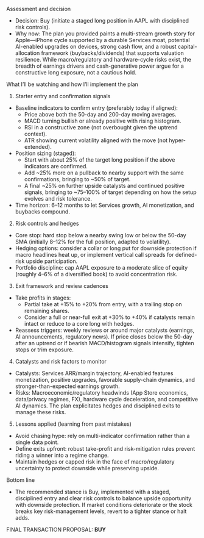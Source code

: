 Assessment and decision
- Decision: Buy (initiate a staged long position in AAPL with disciplined risk controls).
- Why now: The plan you provided paints a multi-stream growth story for Apple—iPhone cycle supported by a durable Services moat, potential AI-enabled upgrades on devices, strong cash flow, and a robust capital-allocation framework (buybacks/dividends) that supports valuation resilience. While macro/regulatory and hardware-cycle risks exist, the breadth of earnings drivers and cash-generative power argue for a constructive long exposure, not a cautious hold.

What I’ll be watching and how I’ll implement the plan
1) Starter entry and confirmation signals
- Baseline indicators to confirm entry (preferably today if aligned):
  - Price above both the 50-day and 200-day moving averages.
  - MACD turning bullish or already positive with rising histogram.
  - RSI in a constructive zone (not overbought given the uptrend context).
  - ATR showing current volatility aligned with the move (not hyper-extended).
- Position sizing (staged): 
  - Start with about 25% of the target long position if the above indicators are confirmed.
  - Add ~25% more on a pullback to nearby support with the same confirmations, bringing to ~50% of target.
  - A final ~25% on further upside catalysts and continued positive signals, bringing to ~75–100% of target depending on how the setup evolves and risk tolerance.
- Time horizon: 6–12 months to let Services growth, AI monetization, and buybacks compound.

2) Risk controls and hedges
- Core stop: hard stop below a nearby swing low or below the 50-day SMA (initially 8–12% for the full position, adapted to volatility).
- Hedging options: consider a collar or long put for downside protection if macro headlines heat up, or implement vertical call spreads for defined-risk upside participation.
- Portfolio discipline: cap AAPL exposure to a moderate slice of equity (roughly 4–6% of a diversified book) to avoid concentration risk.

3) Exit framework and review cadences
- Take profits in stages:
  - Partial take at +15% to +20% from entry, with a trailing stop on remaining shares.
  - Consider a full or near-full exit at +30% to +40% if catalysts remain intact or reduce to a core long with hedges.
- Reassess triggers: weekly reviews or around major catalysts (earnings, AI announcements, regulatory news). If price closes below the 50-day after an uptrend or if bearish MACD/histogram signals intensify, tighten stops or trim exposure.

4) Catalysts and risk factors to monitor
- Catalysts: Services ARR/margin trajectory, AI-enabled features monetization, positive upgrades, favorable supply-chain dynamics, and stronger-than-expected earnings growth.
- Risks: Macroeconomic/regulatory headwinds (App Store economics, data/privacy regimes, FX), hardware cycle deceleration, and competitive AI dynamics. The plan explicitates hedges and disciplined exits to manage these risks.

5) Lessons applied (learning from past mistakes)
- Avoid chasing hype: rely on multi-indicator confirmation rather than a single data point.
- Define exits upfront: robust take-profit and risk-mitigation rules prevent riding a winner into a regime change.
- Maintain hedges or capped risk in the face of macro/regulatory uncertainty to protect downside while preserving upside.

Bottom line
- The recommended stance is Buy, implemented with a staged, disciplined entry and clear risk controls to balance upside opportunity with downside protection. If market conditions deteriorate or the stock breaks key risk-management levels, revert to a tighter stance or halt adds.

FINAL TRANSACTION PROPOSAL: **BUY**